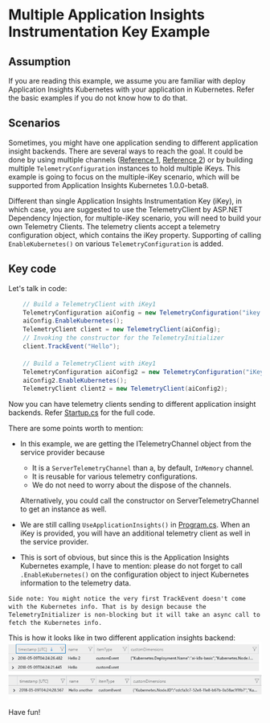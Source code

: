 # Multiple Application Insights Instrumentation Key Example

## Assumption
If you are reading this example, we assume you are familiar with deploy Application Insights Kubernetes with your application in Kubernetes. Refer the basic examples if you do not know how to do that.

## Scenarios
Sometimes, you might have one application sending to different application insight backends. There are several ways to reach the goal. It could be done by using multiple channels ([Reference 1](https://github.com/Microsoft/ApplicationInsights-dotnet/blob/e544ffae4f3188bde01a367364ea3e36f2bf03a9/Test/Microsoft.ApplicationInsights.Test/Shared/Extensibility/TelemetryConfigurationFactoryTest.cs), [Reference 2](https://github.com/Microsoft/ApplicationInsights-dotnet/blob/e544ffae4f3188bde01a367364ea3e36f2bf03a9/Test/Microsoft.ApplicationInsights.Test/Shared/Extensibility/TelemetrySinkTests.cs)) or by building multiple `TelemetryConfiguration` instances to hold multiple iKeys. This example is going to focus on the multiple-iKey scenario, which will be supported from Application Insights Kubernetes 1.0.0-beta8.

Different than single Application Insights Instrumentation Key (iKey), in which case, you are suggested to use the TelemetryClient by ASP.NET Dependency Injection, for multiple-iKey scenario, you will need to build your own Telemetry Clients. The telemetry clients accept a telemetry configuration object, which contains the iKey property. Supporting of calling `EnableKubernetes()` on various `TelemetryConfiguration` is added.

## Key code

Let's talk in code:
```csharp
    // Build a TelemetryClient with iKey1
    TelemetryConfiguration aiConfig = new TelemetryConfiguration("ikey 1", app.ApplicationServices.GetService<ITelemetryChannel>());
    aiConfig.EnableKubernetes();
    TelemetryClient client = new TelemetryClient(aiConfig);
    // Invoking the constructor for the TelemetryInitializer
    client.TrackEvent("Hello");

    // Build a TelemetryClient with iKey1
    TelemetryConfiguration aiConfig2 = new TelemetryConfiguration("iKey 2", app.ApplicationServices.GetService<ITelemetryChannel>());
    aiConfig2.EnableKubernetes();
    TelemetryClient client2 = new TelemetryClient(aiConfig2);
```
Now you can have telemetry clients sending to different application insight backends. Refer [Startup.cs](./Startup.cs) for the full code. 

There are some points worth to mention:
* In this example, we are getting the ITelemetryChannel object from the service provider because
  * It is a `ServerTelemetryChannel` than a, by default, `InMemory` channel.
  * It is reusable for various telemetry configurations.
  * We do not need to worry about the dispose of the channels.

  Alternatively, you could call the constructor on ServerTelemetryChannel to get an instance as well.

* We are still calling `UseApplicationInsights()` in [Program.cs](Program.cs). When an iKey is provided, you will have an additional telemetry client as well in the service provider.

* This is sort of obvious, but since this is the Application Insights Kubernetes example, I have to mention: please do not forget to call `.EnableKubernetes()` on the configuration object to inject Kubernetes information to the telemetry data.

```
Side note: You might notice the very first TrackEvent doesn't come with the Kubernetes info. That is by design because the TelemetryInitializer is non-blocking but it will take an async call to fetch the Kubernetes info.
```
This is how it looks like in two different application insights backend:
![Result Example](./Media/screenshot1.png)

Have fun!
